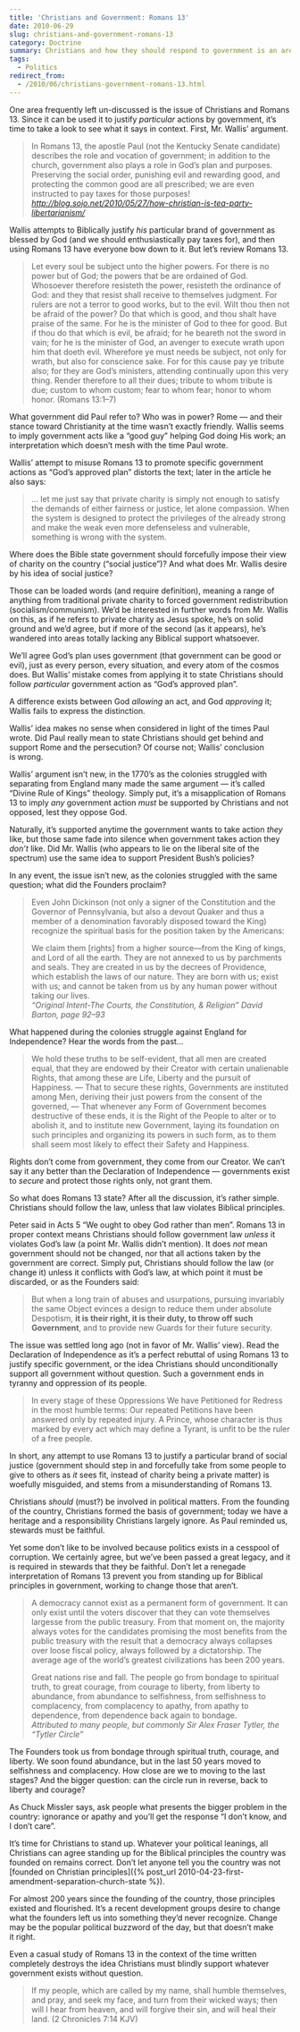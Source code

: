 ```yaml
---
title: 'Christians and Government: Romans 13'
date: 2010-06-29
slug: christians-and-government-romans-13
category: Doctrine
summary: Christians and how they should respond to government is an area frequently misunderstood, especially around Romans 13.
tags: 
  - Politics
redirect_from:
  - /2010/06/christians-government-romans-13.html
---
```




One area frequently left un-discussed is the issue of Christians and
Romans 13. Since it can be used it to justify *particular* actions by
government, it’s time to take a look to see what it says in context.
First, Mr. Wallis’ argument.

> In Romans 13, the apostle Paul (not the Kentucky Senate candidate)
> describes the role and vocation of government; in addition to the
> church, government also plays a role in God’s plan and purposes.
> Preserving the social order, punishing evil and rewarding good, and
> protecting the common good are all prescribed; we are even instructed
> to pay taxes for those purposes!  
> <cite>http://blog.sojo.net/2010/05/27/how-christian-is-tea-party-libertarianism/</cite>

Wallis attempts to Biblically justify *his* particular brand of
government as blessed by God (and we should enthusiastically pay taxes
for), and then using Romans 13 have everyone bow down to it. But let’s
review Romans 13.

> Let every soul be subject unto the higher powers. For there is no
> power but of God; the powers that be are ordained of God. Whosoever
> therefore resisteth the power, resisteth the ordinance of God: and
> they that resist shall receive to themselves judgment. For rulers are
> not a terror to good works, but to the evil. Wilt thou then not be
> afraid of the power? Do that which is good, and thou shalt have praise
> of the same. For he is the minister of God to thee for good. But if
> thou do that which is evil, be afraid; for he beareth not the sword in
> vain; for he is the minister of God, an avenger to execute wrath upon
> him that doeth evil. Wherefore ye must needs be subject, not only for
> wrath, but also for conscience sake. For for this cause pay ye tribute
> also; for they are God’s ministers, attending continually upon this
> very thing. Render therefore to all their dues; tribute to whom
> tribute is due; custom to whom custom; fear to whom fear; honor to
> whom honor. (Romans 13:1–7)

What government did Paul refer to? Who was in power? Rome — and their
stance toward Christianity at the time wasn’t exactly friendly. Wallis
seems to imply government acts like a “good guy” helping God doing His
work; an interpretation which doesn’t mesh with the time Paul wrote.

Wallis’ attempt to misuse Romans 13 to promote specific government
actions as “God’s approved plan” distorts the text; later in the article
he also says:

> … let me just say that private charity is simply not enough to satisfy
> the demands of either fairness or justice, let alone compassion. When
> the system is designed to protect the privileges of the already strong
> and make the weak even more defenseless and vulnerable, something is
> wrong with the system.

Where does the Bible state government should forcefully impose their
view of charity on the country (“social justice”)? And what does Mr.
Wallis desire by his idea of social justice?

Those can be loaded words (and require definition), meaning a range of
anything from traditional private charity to forced government
redistribution (socialism/communism). We’d be interested in further
words from Mr. Wallis on this, as if he refers to private charity as
Jesus spoke, he’s on solid ground and we’d agree, but if more of the
second (as it appears), he’s wandered into areas totally lacking any
Biblical support whatsoever.

We’ll agree God’s plan uses government (that government can be good or
evil), just as every person, every situation, and every atom of the
cosmos does. But Wallis’ mistake comes from applying it to state
Christians should follow *particular* government action as “God’s
approved plan”.

A difference exists between God *allowing* an act, and God *approving*
it; Wallis fails to express the distinction.

Wallis’ idea makes no sense when considered in light of the times Paul
wrote. Did Paul really mean to state Christians should get behind and
support Rome and the persecution? Of course not; Wallis’ conclusion
is wrong.

Wallis’ argument isn’t new, in the 1770’s as the colonies struggled with
separating from England many made the same argument — it’s called
“Divine Rule of Kings” theology. Simply put, it’s a misapplication of
Romans 13 to imply *any* government action *must* be supported by
Christians and not opposed, lest they oppose God.

Naturally, it’s supported anytime the government wants to take action
*they* like, but those same fade into silence when government takes
action they *don’t* like. Did Mr. Wallis (who appears to lie on the
liberal site of the spectrum) use the same idea to support President
Bush’s policies?

In any event, the issue isn’t new, as the colonies struggled with the
same question; what did the Founders proclaim?

> Even John Dickinson (not only a signer of the Constitution and the
> Governor of Pennsylvania, but also a devout Quaker and thus a member
> of a denomination favorably disposed toward the King) recognize the
> spiritual basis for the position taken by the Americans:
>
> We claim them [rights] from a higher source—from the King of kings,
> and Lord of all the earth. They are not annexed to us by parchments
> and seals. They are created in us by the decrees of Providence, which
> establish the laws of our nature. They are born with us; exist with
> us; and cannot be taken from us by any human power without taking our
> lives.  
>  <cite>“Original Intent-The Courts, the Constitution, & Religion” David Barton, page 92–93</cite>

What happened during the colonies struggle against England for
Independence? Hear the words from the past…

> We hold these truths to be self-evident, that all men are created
> equal, that they are endowed by their Creator with certain unalienable
> Rights, that among these are Life, Liberty and the pursuit of
> Happiness. — That to secure these rights, Governments are instituted
> among Men, deriving their just powers from the consent of the
> governed, — That whenever any Form of Government becomes destructive
> of these ends, it is the Right of the People to alter or to abolish
> it, and to institute new Government, laying its foundation on such
> principles and organizing its powers in such form, as to them shall
> seem most likely to effect their Safety and Happiness.

Rights don’t come from government, they come from our Creator. We can’t
say it any better than the Declaration of Independence — governments
exist to *secure* and protect those rights only, not grant them.

So what does Romans 13 state? After all the discussion, it’s rather
simple. Christians should follow the law, unless that law violates
Biblical principles.

Peter said in Acts 5 “We ought to obey God rather than men”. Romans 13
in proper context means Christians should follow government law *unless*
it violates God’s law (a point Mr. Wallis didn’t mention). It does *not*
mean government should not be changed, nor that all actions taken by the
government are correct. Simply put, Christians should follow the law (or
change it) unless it conflicts with God’s law, at which point it must be
discarded, or as the Founders said:

> But when a long train of abuses and usurpations, pursuing invariably
> the same Object evinces a design to reduce them under absolute
> Despotism, **it is their right, it is their duty, to throw off such
> Government**, and to provide new Guards for their future security.

The issue was settled long ago (not in favor of Mr. Wallis’ view). Read
the Declaration of Independence as it’s a perfect rebuttal of using
Romans 13 to justify specific government, or the idea Christians should
unconditionally support all government without question. Such a
government ends in tyranny and oppression of its people.

> In every stage of these Oppressions We have Petitioned for Redress in
> the most humble terms: Our repeated Petitions have been answered only
> by repeated injury. A Prince, whose character is thus marked by every
> act which may define a Tyrant, is unfit to be the ruler of a
> free people.

In short, any attempt to use Romans 13 to justify a particular brand of
social justice (government should step in and forcefully take from some
people to give to others as *it* sees fit, instead of charity being a
private matter) is woefully misguided, and stems from a misunderstanding
of Romans 13.

Christians *should* (must?) be involved in political matters. From the
founding of the country, Christians formed the basis of government;
today we have a heritage and a responsibility Christians largely ignore.
As Paul reminded us, stewards must be faithful.

Yet some don’t like to be involved because politics exists in a cesspool
of corruption. We certainly agree, but we’ve been passed a great legacy,
and it is required in stewards that they be faithful. Don’t let a
renegade interpretation of Romans 13 prevent you from standing up for
Biblical principles in government, working to change those that aren’t.

> A democracy cannot exist as a permanent form of government. It can
> only exist until the voters discover that they can vote themselves
> largesse from the public treasury. From that moment on, the majority
> always votes for the candidates promising the most benefits from the
> public treasury with the result that a democracy always collapses over
> loose fiscal policy, always followed by a dictatorship. The average
> age of the world’s greatest civilizations has been 200 years.
>
> Great nations rise and fall. The people go from bondage to spiritual
> truth, to great courage, from courage to liberty, from liberty to
> abundance, from abundance to selfishness, from selfishness to
> complacency, from complacency to apathy, from apathy to dependence,
> from dependence back again to bondage.  
> <cite>Attributed to many people, but commonly Sir Alex Fraser Tytler, the “Tytler Circle”</cite>

The Founders took us from bondage through spiritual truth, courage, and
liberty. We soon found abundance, but in the last 50 years moved to
selfishness and complacency. How close are we to moving to the last
stages? And the bigger question: can the circle run in reverse, back to
liberty and courage?

As Chuck Missler says, ask people what presents the bigger problem in
the country: ignorance or apathy and you’ll get the response “I don’t
know, and I don’t care”.

It’s time for Christians to stand up. Whatever your political leanings,
all Christians can agree standing up for the Biblical principles the
country was founded on remains correct. Don’t let anyone tell you the
country was not [founded on Christian principles]({% post_url 2010-04-23-first-amendment-separation-church-state %}).

For almost 200 years since the founding of the country, those principles
existed and flourished. It’s a recent development groups desire to
change what the founders left us into something they’d never recognize.
Change may be the popular political buzzword of the day, but that
doesn’t make it right.

Even a casual study of Romans 13 in the context of the time written
completely destroys the idea Christians must blindly support whatever
government exists without question.


> If my people, which are called by my name, shall humble themselves,
> and pray, and seek my face, and turn from their wicked ways; then will
> I hear from heaven, and will forgive their sin, and will heal their
> land. (2 Chronicles 7:14 KJV)
